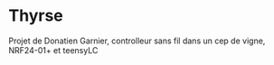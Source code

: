 # Thyrse
Projet de Donatien Garnier, controlleur sans fil dans un cep de vigne, NRF24-01+ et teensyLC
